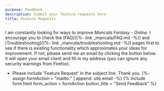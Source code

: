 ```yaml
---
purpose: Feedback
description: Submit your feature requests here
title: Feature Requests
---
```

I am constantly looking for ways to improve *Mancala Fantasy - Online*. I encourage you to check the [FAQ]({%- link _mancala/FAQ.md -%}) and [Troubleshooting]({%- link _mancala/troubleshooting.md -%}) pages first to see if there is existing functionality which approximates your ideas for improvement. If not, please send me an email by clicking the button below. It will open your email client and fill in my address (you can ignore any security warnings from Firefox).

* Please include 'Feature Request' in the subject line. Thank you.
{%- assign formAction = "mailto:" | append: site.email -%}
{% include form.html form_action = formAction button_title = "Send Feedback" %}
